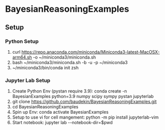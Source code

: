 # BayesianReasoningExamples

## Setup
### Python Setup

1. curl https://repo.anaconda.com/miniconda/Miniconda3-latest-MacOSX-arm64.sh -o ~/miniconda3/miniconda.sh
2. bash ~/miniconda3/miniconda.sh -b -u -p ~/miniconda3
3. ~/miniconda3/bin/conda init zsh

### Jupyter Lab Setup

1. Create Python Env (pystan require 3.9): conda create -n BayesianExamples python=3.9 numpy scipy sympy pystan jupyterlab
2. git clone https://github.com/baudekin/BayesianReasoningExamples.git
3. cd BayesianReasoningExamples
4. Spin up Env: conda activate BayesianExamples
5. Setup to use vi for cell mangement: python -m pip install jupyterlab-vim
6. Start notebook: jupyter lab --notebook-dir=$pwd
